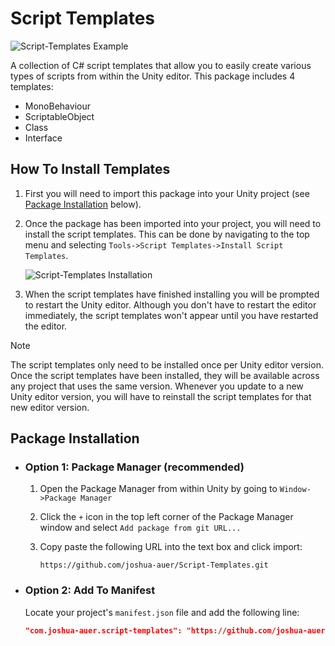 # Script Templates

![Script-Templates Example](https://github.com/user-attachments/assets/08738993-7cf7-4e47-b763-b2bb80657cf7)

A collection of C# script templates that allow you to easily create various types of scripts from within the Unity editor. This package includes 4 templates:

- MonoBehaviour
- ScriptableObject
- Class
- Interface

## How To Install Templates

1. First you will need to import this package into your Unity project (see [Package Installation](#package-installation) below).
2. Once the package has been imported into your project, you will need to install the script templates. This can be done by navigating to the top menu and selecting `Tools->Script Templates->Install Script Templates`.

   ![Script-Templates Installation](https://github.com/user-attachments/assets/97bc994d-9842-4c47-8c44-b855b13880fc)

4. When the script templates have finished installing you will be prompted to restart the Unity editor. Although you don't have to restart the editor immediately, the script templates won't appear until you have restarted the editor.

> [!NOTE]
> The script templates only need to be installed once per Unity editor version. Once the script templates have been installed, they will be available across any project that uses the same version. Whenever you update to a new Unity editor version, you will have to reinstall the script templates for that new editor version.

## Package Installation

- ### Option 1: Package Manager (recommended)
    
    1. Open the Package Manager from within Unity by going to `Window->Package Manager`
    2. Click the `+` icon in the top left corner of the Package Manager window and select `Add package from git URL...`
    3. Copy paste the following URL into the text box and click import:

        ```
        https://github.com/joshua-auer/Script-Templates.git
        ```

- ### Option 2: Add To Manifest

    Locate your project's `manifest.json` file and add the following line:

    ```json
    "com.joshua-auer.script-templates": "https://github.com/joshua-auer/Script-Templates.git"
    ```
